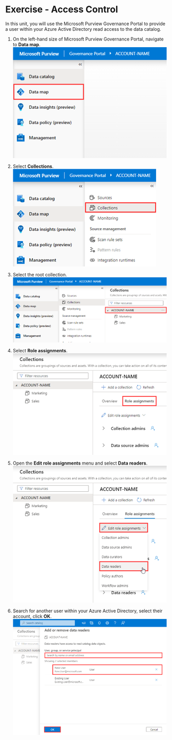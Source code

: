 # Exercise - Access Control

In this unit, you will use the Microsoft Purview Governance Portal to provide a user within your Azure Active Directory read access to the data catalog.

1. On the left-hand size of Microsoft Purview Governance Portal, navigate to **Data map**.  
![Create a resource](../media/06.01-purview-data-map.png)

2. Select **Collections**.  
![Create a resource](../media/06.02-purview-collections.png)

3. Select the root collection.  
![Create a resource](../media/06.03-purview-root-collection.png)

4. Select **Role assignments**.  
![Create a resource](../media/06.04-purview-role-assignments.png)

5. Open the **Edit role assignments** menu and select **Data readers**.  
![Create a resource](../media/06.05-purview-data-reader.png)

6. Search for another user within your Azure Active Directory, select their account, click **OK**.  
![Create a resource](../media/06.06-purview-add-data-reader.png)
